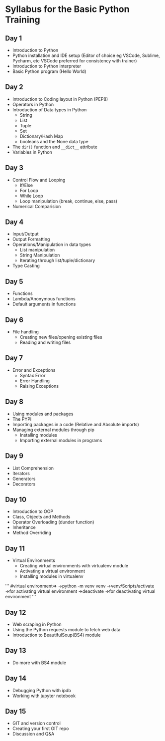 # Syllabus for the Basic Python Training

## Day 1

- Introduction to Python
- Python installation and IDE setup (Editor of choice eg VSCode, Sublime, Pycharm, etc VSCode preferred for consistency with trainer)
- Introduction to Python interpreter
- Basic Python program (Hello World)

## Day 2

- Introduction to Coding layout in Python (PEP8)
- Operators in Python
- Introduction of Data types in Python
  - String
  - List
  - Tuple
  - Set
  - Dictionary/Hash Map
  - booleans and the None data type
- The `dir()` function and `__dict__` attribute
- Variables in Python

## Day 3

- Control Flow and Looping
  - If/Else
  - For Loop
  - While Loop
  - Loop manipulation (break, continue, else, pass)
- Numerical Comparision

## Day 4

- Input/Output
- Output Formatting
- Operations/Manipulation in data types
  - List manipulation
  - String Manipulation
  - Iterating through list/tuple/dictionary
- Type Casting

## Day 5

- Functions
- Lambda/Anonymous functions
- Default arguments in functions

## Day 6

- File handling
  - Creating new files/opening existing files
  - Reading and writing files

## Day 7

- Error and Exceptions
  - Syntax Error
  - Error Handling
  - Raising Exceptions

## Day 8

- Using modules and packages
- The PYPI
- Importing packages in a code (Relative and Absolute imports)
- Managing external modules through pip
  - Installing modules
  - Importing external modules in programs

## Day 9

- List Comprehension
- Iterators
- Generators
- Decorators

## Day 10

- Introduction to OOP
- Class, Objects and Methods
- Operator Overloading (dunder function)
- Inheritance
- Method Overriding

## Day 11

- Virtual Environments
  - Creating virtual environments with virtualenv module
  - Activating a virtual environment
  - Installing modules in virtualenv

'''
#virtual environment=>
->python -m venv venv
->venv/Scripts/activate   =>for activating virtual environment
->deactivate  =>for deactivating virtual environment
'''


## Day 12

- Web scraping in Python
- Using the Python requests module to fetch web data
- Introduction to BeautifulSoup(BS4) module

## Day 13

- Do more with BS4 module

## Day 14

- Debugging Python with ipdb
- Working with jupyter notebook

## Day 15

- GIT and version control
- Creating your first GIT repo
- Discussion and Q&A
